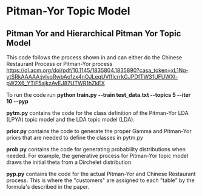 # Pitman-Yor Topic Model
## Pitman Yor and Hierarchical Pitman Yor Topic Model

This code follows the process shown in and can either do the Chinese Restaurant Process or Pitman-Yor process 
https://dl.acm.org/doi/pdf/10.1145/1835804.1835890?casa_token=xL1Nq-ytSRkAAAAA:jvlvoRwbAo1zx4nOJLeqUVfflcrrkGJPDfTW31UFUWXl-pW2X6_YTiF5ajkzAvEJ87UTWR1hZkEX

To run the code run **python train.py --train test_data.txt --topics 5 --iter 10 --pyp**



**pytm.py** contains the code for the class definition of the Pitman-Yor LDA (LPYA) topic model and the LDA topic model (LDA). 

**prior.py** contains the code to generate the proper Gamma and Pitman-Yor priors that are needed to define the classes in pytm.py

**prob.py** contains the code for generating probability distributions when needed. For example, the generative process for Pitman-Yor topic model draws the initial theta from a Dirchelet distribution 

**pyp.py** contains the code for the actual Pitman-Yor and Chinese Restaurant process. This is where the "customers" are assigned to each "table" by the formula's described in the paper.
